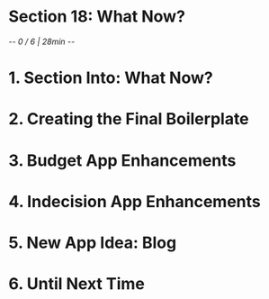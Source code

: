 # Section 18: What Now?
*-- 0 / 6 | 28min --*

# 1. Section Into: What Now?

# 2. Creating the Final Boilerplate

# 3. Budget App Enhancements

# 4. Indecision App Enhancements

# 5. New App Idea: Blog

# 6. Until Next Time